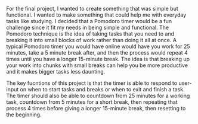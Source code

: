 For the final project, I wanted to create something that was simple but functional. I wanted to make something that could help me with everyday tasks like studying. I decided that a Pomodoro timer would be a fun challenge since it fit my needs in being simple and functional. The Pomodoro technique is the idea of taking tasks that you need to and breaking it into small blocks of work rather than doing it all at once.  A typical Pomodoro timer you would have online would have you work for 25 minutes, take a 5 minute break after, and then the process would repeat 4 times until you have a longer 15-minute break. The idea is that breaking up your work into chunks with small breaks can help you be more productive and it makes bigger tasks less daunting. 

The key fucntions of this project is that the timer is able to respond to user-input on when to start tasks and breaks or when to exit and finish a task. The timer should also be able to countdown from 25 minutes for a working task, countdown from 5 minutes for a short break, then repeating that process 4 times before giving a longer 15-minute break, then resetting to the beginning. 
